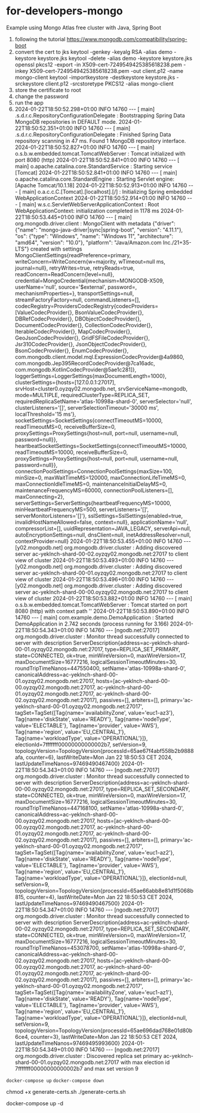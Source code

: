 # for-developers-mongo
Example using Mongo Atlas free cluster with Java, Spring Boot
1. following the tutorial https://www.mongodb.com/compatibility/spring-boot
2. convert the cert to jks
   keytool -genkey -keyalg RSA -alias demo -keystore keystore.jks
   keytool -delete -alias demo -keystore keystore.jks
   openssl pkcs12 -export -in X509-cert-7249549425385618238.pem -inkey X509-cert-7249549425385618238.pem -out client.p12 -name mongo-client
   keytool -importkeystore -destkeystore keystore.jks -srckeystore client.p12 -srcstoretype PKCS12 -alias mongo-client
3. store the certificate to root
4. change the password
5. run the app
6. 
   2024-01-22T18:50:52.298+01:00  INFO 14760 --- [           main] .s.d.r.c.RepositoryConfigurationDelegate : Bootstrapping Spring Data MongoDB repositories in DEFAULT mode.
   2024-01-22T18:50:52.351+01:00  INFO 14760 --- [           main] .s.d.r.c.RepositoryConfigurationDelegate : Finished Spring Data repository scanning in 47 ms. Found 1 MongoDB repository interface.
   2024-01-22T18:50:52.827+01:00  INFO 14760 --- [           main] o.s.b.w.embedded.tomcat.TomcatWebServer  : Tomcat initialized with port 8080 (http)
   2024-01-22T18:50:52.841+01:00  INFO 14760 --- [           main] o.apache.catalina.core.StandardService   : Starting service [Tomcat]
   2024-01-22T18:50:52.841+01:00  INFO 14760 --- [           main] o.apache.catalina.core.StandardEngine    : Starting Servlet engine: [Apache Tomcat/10.1.18]
   2024-01-22T18:50:52.913+01:00  INFO 14760 --- [           main] o.a.c.c.C.[Tomcat].[localhost].[/]       : Initializing Spring embedded WebApplicationContext
   2024-01-22T18:50:52.914+01:00  INFO 14760 --- [           main] w.s.c.ServletWebServerApplicationContext : Root WebApplicationContext: initialization completed in 1178 ms
   2024-01-22T18:50:53.445+01:00  INFO 14760 --- [           main] org.mongodb.driver.client                : MongoClient with metadata {"driver": {"name": "mongo-java-driver|sync|spring-boot", "version": "4.11.1"}, "os": {"type": "Windows", "name": "Windows 11", "architecture": "amd64", "version": "10.0"}, "platform": "Java/Amazon.com Inc./21+35-LTS"} created with settings MongoClientSettings{readPreference=primary, writeConcern=WriteConcern{w=majority, wTimeout=null ms, journal=null}, retryWrites=true, retryReads=true, readConcern=ReadConcern{level=null}, credential=MongoCredential{mechanism=MONGODB-X509, userName='null', source='$external', password=<hidden>, mechanismProperties=<hidden>}, transportSettings=null, streamFactoryFactory=null, commandListeners=[], codecRegistry=ProvidersCodecRegistry{codecProviders=[ValueCodecProvider{}, BsonValueCodecProvider{}, DBRefCodecProvider{}, DBObjectCodecProvider{}, DocumentCodecProvider{}, CollectionCodecProvider{}, IterableCodecProvider{}, MapCodecProvider{}, GeoJsonCodecProvider{}, GridFSFileCodecProvider{}, Jsr310CodecProvider{}, JsonObjectCodecProvider{}, BsonCodecProvider{}, EnumCodecProvider{}, com.mongodb.client.model.mql.ExpressionCodecProvider@4a9860, com.mongodb.Jep395RecordCodecProvider@7ca16adc, com.mongodb.KotlinCodecProvider@5ae1c281]}, loggerSettings=LoggerSettings{maxDocumentLength=1000}, clusterSettings={hosts=[127.0.0.1:27017], srvHost=cluster0.oyzqy02.mongodb.net, srvServiceName=mongodb, mode=MULTIPLE, requiredClusterType=REPLICA_SET, requiredReplicaSetName='atlas-10998a-shard-0', serverSelector='null', clusterListeners='[]', serverSelectionTimeout='30000 ms', localThreshold='15 ms'}, socketSettings=SocketSettings{connectTimeoutMS=10000, readTimeoutMS=0, receiveBufferSize=0, proxySettings=ProxySettings{host=null, port=null, username=null, password=null}}, heartbeatSocketSettings=SocketSettings{connectTimeoutMS=10000, readTimeoutMS=10000, receiveBufferSize=0, proxySettings=ProxySettings{host=null, port=null, username=null, password=null}}, connectionPoolSettings=ConnectionPoolSettings{maxSize=100, minSize=0, maxWaitTimeMS=120000, maxConnectionLifeTimeMS=0, maxConnectionIdleTimeMS=0, maintenanceInitialDelayMS=0, maintenanceFrequencyMS=60000, connectionPoolListeners=[], maxConnecting=2}, serverSettings=ServerSettings{heartbeatFrequencyMS=10000, minHeartbeatFrequencyMS=500, serverListeners='[]', serverMonitorListeners='[]'}, sslSettings=SslSettings{enabled=true, invalidHostNameAllowed=false, context=null}, applicationName='null', compressorList=[], uuidRepresentation=JAVA_LEGACY, serverApi=null, autoEncryptionSettings=null, dnsClient=null, inetAddressResolver=null, contextProvider=null}
   2024-01-22T18:50:53.455+01:00  INFO 14760 --- [y02.mongodb.net] org.mongodb.driver.cluster               : Adding discovered server ac-yeklnch-shard-00-02.oyzqy02.mongodb.net:27017 to client view of cluster
   2024-01-22T18:50:53.493+01:00  INFO 14760 --- [y02.mongodb.net] org.mongodb.driver.cluster               : Adding discovered server ac-yeklnch-shard-00-01.oyzqy02.mongodb.net:27017 to client view of cluster
   2024-01-22T18:50:53.496+01:00  INFO 14760 --- [y02.mongodb.net] org.mongodb.driver.cluster               : Adding discovered server ac-yeklnch-shard-00-00.oyzqy02.mongodb.net:27017 to client view of cluster
   2024-01-22T18:50:53.882+01:00  INFO 14760 --- [           main] o.s.b.w.embedded.tomcat.TomcatWebServer  : Tomcat started on port 8080 (http) with context path ''
   2024-01-22T18:50:53.890+01:00  INFO 14760 --- [           main] com.example.demo.DemoApplication         : Started DemoApplication in 2.742 seconds (process running for 3.166)
   2024-01-22T18:50:54.343+01:00  INFO 14760 --- [ngodb.net:27017] org.mongodb.driver.cluster               : Monitor thread successfully connected to server with description ServerDescription{address=ac-yeklnch-shard-00-01.oyzqy02.mongodb.net:27017, type=REPLICA_SET_PRIMARY, state=CONNECTED, ok=true, minWireVersion=0, maxWireVersion=17, maxDocumentSize=16777216, logicalSessionTimeoutMinutes=30, roundTripTimeNanos=447550400, setName='atlas-10998a-shard-0', canonicalAddress=ac-yeklnch-shard-00-01.oyzqy02.mongodb.net:27017, hosts=[ac-yeklnch-shard-00-00.oyzqy02.mongodb.net:27017, ac-yeklnch-shard-00-01.oyzqy02.mongodb.net:27017, ac-yeklnch-shard-00-02.oyzqy02.mongodb.net:27017], passives=[], arbiters=[], primary='ac-yeklnch-shard-00-01.oyzqy02.mongodb.net:27017', tagSet=TagSet{[Tag{name='availabilityZone', value='euc1-az3'}, Tag{name='diskState', value='READY'}, Tag{name='nodeType', value='ELECTABLE'}, Tag{name='provider', value='AWS'}, Tag{name='region', value='EU_CENTRAL_1'}, Tag{name='workloadType', value='OPERATIONAL'}]}, electionId=7fffffff00000000000002b7, setVersion=9, topologyVersion=TopologyVersion{processId=65ae67f4abf558b2b9888afa, counter=6}, lastWriteDate=Mon Jan 22 18:50:53 CET 2024, lastUpdateTimeNanos=97469490467400}
   2024-01-22T18:50:54.343+01:00  INFO 14760 --- [ngodb.net:27017] org.mongodb.driver.cluster               : Monitor thread successfully connected to server with description ServerDescription{address=ac-yeklnch-shard-00-00.oyzqy02.mongodb.net:27017, type=REPLICA_SET_SECONDARY, state=CONNECTED, ok=true, minWireVersion=0, maxWireVersion=17, maxDocumentSize=16777216, logicalSessionTimeoutMinutes=30, roundTripTimeNanos=447168100, setName='atlas-10998a-shard-0', canonicalAddress=ac-yeklnch-shard-00-00.oyzqy02.mongodb.net:27017, hosts=[ac-yeklnch-shard-00-00.oyzqy02.mongodb.net:27017, ac-yeklnch-shard-00-01.oyzqy02.mongodb.net:27017, ac-yeklnch-shard-00-02.oyzqy02.mongodb.net:27017], passives=[], arbiters=[], primary='ac-yeklnch-shard-00-01.oyzqy02.mongodb.net:27017', tagSet=TagSet{[Tag{name='availabilityZone', value='euc1-az2'}, Tag{name='diskState', value='READY'}, Tag{name='nodeType', value='ELECTABLE'}, Tag{name='provider', value='AWS'}, Tag{name='region', value='EU_CENTRAL_1'}, Tag{name='workloadType', value='OPERATIONAL'}]}, electionId=null, setVersion=9, topologyVersion=TopologyVersion{processId=65ae66abb8e81d1f5068b815, counter=4}, lastWriteDate=Mon Jan 22 18:50:53 CET 2024, lastUpdateTimeNanos=97469490467500}
   2024-01-22T18:50:54.347+01:00  INFO 14760 --- [ngodb.net:27017] org.mongodb.driver.cluster               : Monitor thread successfully connected to server with description ServerDescription{address=ac-yeklnch-shard-00-02.oyzqy02.mongodb.net:27017, type=REPLICA_SET_SECONDARY, state=CONNECTED, ok=true, minWireVersion=0, maxWireVersion=17, maxDocumentSize=16777216, logicalSessionTimeoutMinutes=30, roundTripTimeNanos=453078700, setName='atlas-10998a-shard-0', canonicalAddress=ac-yeklnch-shard-00-02.oyzqy02.mongodb.net:27017, hosts=[ac-yeklnch-shard-00-00.oyzqy02.mongodb.net:27017, ac-yeklnch-shard-00-01.oyzqy02.mongodb.net:27017, ac-yeklnch-shard-00-02.oyzqy02.mongodb.net:27017], passives=[], arbiters=[], primary='ac-yeklnch-shard-00-01.oyzqy02.mongodb.net:27017', tagSet=TagSet{[Tag{name='availabilityZone', value='euc1-az1'}, Tag{name='diskState', value='READY'}, Tag{name='nodeType', value='ELECTABLE'}, Tag{name='provider', value='AWS'}, Tag{name='region', value='EU_CENTRAL_1'}, Tag{name='workloadType', value='OPERATIONAL'}]}, electionId=null, setVersion=9, topologyVersion=TopologyVersion{processId=65ae696dad768e01d80b6ce4, counter=3}, lastWriteDate=Mon Jan 22 18:50:53 CET 2024, lastUpdateTimeNanos=97469495993600}
   2024-01-22T18:50:54.349+01:00  INFO 14760 --- [ngodb.net:27017] org.mongodb.driver.cluster               : Discovered replica set primary ac-yeklnch-shard-00-01.oyzqy02.mongodb.net:27017 with max election id 7fffffff00000000000002b7 and max set version 9

`docker-compose up`
`docker-compose down`

chmod +x generate-certs.sh
./generate-certs.sh

docker-compose up -d
